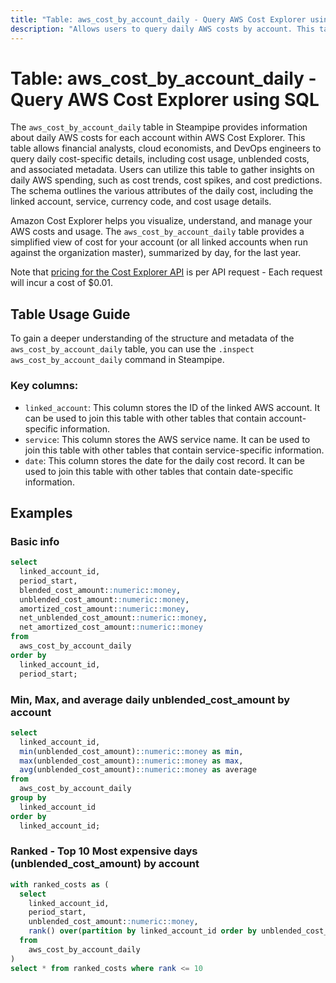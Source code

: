 ```yaml
---
title: "Table: aws_cost_by_account_daily - Query AWS Cost Explorer using SQL"
description: "Allows users to query daily AWS costs by account. This table provides an overview of AWS usage and cost data for each AWS account on a daily basis."
---
```


# Table: aws_cost_by_account_daily - Query AWS Cost Explorer using SQL

The `aws_cost_by_account_daily` table in Steampipe provides information about daily AWS costs for each account within AWS Cost Explorer. This table allows financial analysts, cloud economists, and DevOps engineers to query daily cost-specific details, including cost usage, unblended costs, and associated metadata. Users can utilize this table to gather insights on daily AWS spending, such as cost trends, cost spikes, and cost predictions. The schema outlines the various attributes of the daily cost, including the linked account, service, currency code, and cost usage details.

Amazon Cost Explorer helps you visualize, understand, and manage your AWS costs and usage.  The `aws_cost_by_account_daily` table provides a simplified view of cost for your account (or all linked accounts when run against the organization master), summarized by day, for the last year.  

Note that [pricing for the Cost Explorer API](https://aws.amazon.com/aws-cost-management/pricing/) is per API request - Each request will incur a cost of $0.01.

## Table Usage Guide

To gain a deeper understanding of the structure and metadata of the `aws_cost_by_account_daily` table, you can use the `.inspect aws_cost_by_account_daily` command in Steampipe.

### Key columns:

- `linked_account`: This column stores the ID of the linked AWS account. It can be used to join this table with other tables that contain account-specific information.
- `service`: This column stores the AWS service name. It can be used to join this table with other tables that contain service-specific information.
- `date`: This column stores the date for the daily cost record. It can be used to join this table with other tables that contain date-specific information.

## Examples

### Basic info

```sql
select
  linked_account_id,
  period_start,
  blended_cost_amount::numeric::money,
  unblended_cost_amount::numeric::money,
  amortized_cost_amount::numeric::money,
  net_unblended_cost_amount::numeric::money,
  net_amortized_cost_amount::numeric::money
from 
  aws_cost_by_account_daily
order by
  linked_account_id,
  period_start;
```



### Min, Max, and average daily unblended_cost_amount by account

```sql
select
  linked_account_id,
  min(unblended_cost_amount)::numeric::money as min,
  max(unblended_cost_amount)::numeric::money as max,
  avg(unblended_cost_amount)::numeric::money as average
from 
  aws_cost_by_account_daily
group by
  linked_account_id
order by
  linked_account_id;
```


### Ranked - Top 10 Most expensive days (unblended_cost_amount) by account

```sql
with ranked_costs as (
  select
    linked_account_id,
    period_start,
    unblended_cost_amount::numeric::money,
    rank() over(partition by linked_account_id order by unblended_cost_amount desc)
  from 
    aws_cost_by_account_daily
)
select * from ranked_costs where rank <= 10
```
